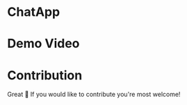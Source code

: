 # ChatApp

# Demo Video





# Contribution

Great 🤩 If you would like to contribute you're most welcome!

